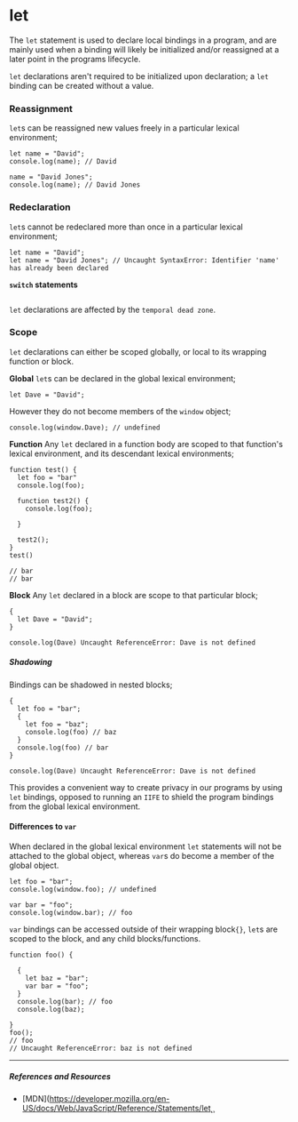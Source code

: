 # let

The `let` statement is used to declare local bindings in a program, and are mainly used when a binding will likely be initialized and/or reassigned at a later point in the programs lifecycle.

`let` declarations aren't required to be initialized upon declaration; a `let` binding can be created without a value.

### Reassignment

`let`s can be reassigned new values freely in a particular lexical environment;

```
let name = "David";
console.log(name); // David

name = "David Jones";
console.log(name); // David Jones
```

### Redeclaration

`let`s cannot be redeclared more than once in a particular lexical environment;

```
let name = "David";
let name = "David Jones"; // Uncaught SyntaxError: Identifier 'name' has already been declared
```

**`switch` statements**

```

```

`let` declarations are affected by the `temporal dead zone`.

### Scope

`let` declarations can either be scoped globally, or local to its wrapping function or block.

**Global**
`let`s can be declared in the global lexical environment;

```
let Dave = "David";
```

However they do not become members of the `window` object;

```
console.log(window.Dave); // undefined
```

**Function**
Any `let` declared in a function body are scoped to that function's lexical environment, and its descendant lexical environments;

```
function test() {
  let foo = "bar"
  console.log(foo);

  function test2() {
    console.log(foo);

  }

  test2();
}
test()

// bar
// bar
```

**Block**
Any `let` declared in a block are scope to that particular block;

```
{
  let Dave = "David";
}

console.log(Dave) Uncaught ReferenceError: Dave is not defined
```

##### Shadowing

Bindings can be shadowed in nested blocks;

```
{
  let foo = "bar";
  {
    let foo = "baz";
    console.log(foo) // baz
  }
  console.log(foo) // bar
}

console.log(Dave) Uncaught ReferenceError: Dave is not defined
```

This provides a convenient way to create privacy in our programs by using `let` bindings, opposed to running an `IIFE` to shield the program bindings from the global lexical environment.

#### Differences to `var`

When declared in the global lexical environment `let` statements will not be attached to the global object, whereas `var`s do become a member of the global object.

```
let foo = "bar";
console.log(window.foo); // undefined

var bar = "foo";
console.log(window.bar); // foo
```

`var` bindings can be accessed outside of their wrapping block`{}`, `let`s are scoped to the block, and any child blocks/functions.

```
function foo() {

  {
    let baz = "bar";
    var bar = "foo";
  }
  console.log(bar); // foo
  console.log(baz);

}
foo();
// foo
// Uncaught ReferenceError: baz is not defined
```

---

##### References and Resources

- [MDN](https://developer.mozilla.org/en-US/docs/Web/JavaScript/Reference/Statements/let˛¸
